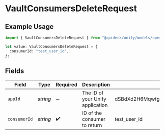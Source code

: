 # VaultConsumersDeleteRequest

## Example Usage

```typescript
import { VaultConsumersDeleteRequest } from "@apideck/unify/models/operations";

let value: VaultConsumersDeleteRequest = {
  consumerId: "test_user_id",
};
```

## Fields

| Field                                   | Type                                    | Required                                | Description                             | Example                                 |
| --------------------------------------- | --------------------------------------- | --------------------------------------- | --------------------------------------- | --------------------------------------- |
| `appId`                                 | *string*                                | :heavy_minus_sign:                      | The ID of your Unify application        | dSBdXd2H6Mqwfg0atXHXYcysLJE9qyn1VwBtXHX |
| `consumerId`                            | *string*                                | :heavy_check_mark:                      | ID of the consumer to return            | test_user_id                            |
